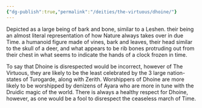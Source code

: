 ```yaml
---
{"dg-publish":true,"permalink":"/deities/the-virtuous/dhoine/"}
---
```


Depicted as a large being of bark and bone, similar to a Leshen. their being an almost literal representation of how Nature always takes over in due Time. a humanoid figure made of vines, bark and leaves, their head similar to the skull of a deer, and what appears to be rib bones protruding out from their chest in what seems to indicate the hands of a clock frozen in time.

To say that Dhoine is disrespected would be incorrect, however of The Virtuous, they are likely to be the least celebrated by the 3 large nation-states of Turogarde, along with Zerith. Worshippers of Dhoine are more likely to be worshipped by denizens of Ayara who are more in tune with the Druidic magic of the world. There is always a healthy respect for Dhoine, however, as one would be a fool to disrespect the ceaseless march of Time.